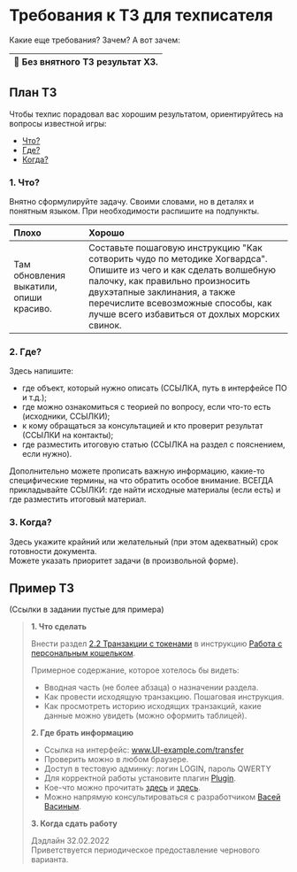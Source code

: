 # Требования к ТЗ для техписателя

Какие еще требования? Зачем? А вот зачем:

| 🔴 Без внятного ТЗ результат ХЗ.|
|---|
  
## План ТЗ
Чтобы техпис порадовал вас хорошим результатом, ориентируйтесь на вопросы известной игры:
- [Что?](#1-что)
- [Где?](#2-где)
- [Когда?](#3-когда)

### 1. Что?
Внятно сформулируйте задачу. Своими словами, но в деталях и понятным языком. При необходимости распишите на подпункты.

| Плохо| Хорошо|
|:---|:---|
| Там обновления выкатили, опиши красиво.| Составьте пошаговую инструкцию "Как сотворить чудо по методике Хогвардса". Опишите из чего и как сделать волшебную палочку, как правильно произносить двухэтапные заклинания, а также перечислите всевозможные способы, как лучше всего избавиться от дохлых морских свинок.|

### 2. Где?
Здесь напишите:
- где объект, который нужно описать (ССЫЛКА, путь в интерфейсе ПО и т.д.);
- где можно ознакомиться с теорией по вопросу, если что-то есть (исходники, ССЫЛКИ);
- к кому обращаться за консультацией и кто проверит результат (ССЫЛКИ на контакты);
- где разместить итоговую статью (ССЫЛКА на раздел с пояснением, если нужно).

Дополнительно можете прописать важную информацию, какие-то специфические термины, на что обратить особое внимание.
ВСЕГДА прикладывайте ССЫЛКИ: где найти исходные материалы (если есть) и где разместить итоговый материал.

### 3. Когда?
Здесь укажите крайний или желательный (при этом адекватный) срок готовности документа.   
Можете указать приоритет задачи (в произвольной форме).

## Пример ТЗ
(Ссылки в задании пустые для примера)

> **1. Что сделать**  
> 
> Внести раздел [2.2 Транзакции с токенами](ссылка) в инструкцию [Работа с персональным кошельком](ссылка).
> 
> Примерное содержание, которое хотелось бы видеть:
> - Вводная часть (не более абзаца) о назначении раздела.
> - Как провести исходящую транзакцию. Пошаговая инструкция.
> - Как просмотреть историю исходящих транзакций, какие данные можно увидеть (можно оформить таблицей).
> 
> **2. Где брать информацию**
> 
> - Ссылка на интерфейс: www.UI-example.com/transfer
> - Проверить можно в любом браузере.
> - Доступ в тестовую админку: логин LOGIN, пароль QWERTY
> - Для корректной работы установите плагин [Plugin](ссылка-на-плагин).
> - Кое-что можно прочитать [здесь](ссылка) и [здесь](ссылка).
> - Можно напрямую консультироваться с разработчиком [Васей Васиным](ссылка-на-контакт).
> 
> **3. Когда сдать работу**
> 
> Дэдлайн 32.02.2022  
> Приветствуется периодическое предоставление чернового варианта.
